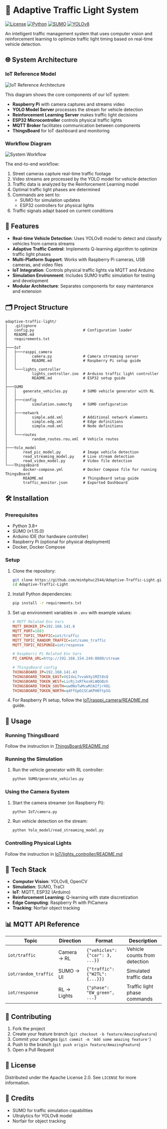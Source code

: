 # 🚦 Adaptive Traffic Light System

[![License](https://img.shields.io/badge/License-Apache_2.0-blue.svg)](https://opensource.org/licenses/Apache-2.0)
[![Python](https://img.shields.io/badge/Python-3.8+-blue.svg)](https://www.python.org/)
[![SUMO](https://img.shields.io/badge/SUMO-1.15.0-green.svg)](https://www.eclipse.org/sumo/)
[![YOLOv8](https://img.shields.io/badge/YOLOv8-Ultralytics-red.svg)](https://ultralytics.com/yolov8)

An intelligent traffic management system that uses computer vision and reinforcement learning to optimize traffic light timing based on real-time vehicle detection.

## 🌐 System Architecture

### IoT Reference Model
![IoT Reference Architecture](figures/iot_reference_model.png)

This diagram shows the core components of our IoT system:
- **Raspberry Pi** with camera captures and streams video
- **YOLO Model Server** processes the stream for vehicle detection
- **Reinforcement Learning Server** makes traffic light decisions
- **ESP32 Microcontroller** controls physical traffic lights
- **MQTT Broker** facilitates communication between components
- **ThingsBoard** for IoT dashboard and monitoring

### Workflow Diagram
![System Workflow](figures/system_workflow.png)

The end-to-end workflow:
1. Street cameras capture real-time traffic footage
2. Video streams are processed by the YOLO model for vehicle detection
3. Traffic data is analyzed by the Reinforcement Learning model
4. Optimal traffic light phases are determined
5. Commands are sent to:
   - SUMO for simulation updates
   - ESP32 controllers for physical lights
6. Traffic signals adapt based on current conditions

## 📌 Features

- **Real-time Vehicle Detection**: Uses YOLOv8 model to detect and classify vehicles from camera streams
- **Adaptive Traffic Control**: Implements Q-learning algorithm to optimize traffic light phases
- **Multi-Platform Support**: Works with Raspberry Pi cameras, USB cameras, and video files
- **IoT Integration**: Controls physical traffic lights via MQTT and Arduino
- **Simulation Environment**: Includes SUMO traffic simulation for testing and development
- **Modular Architecture**: Separates components for easy maintenance and extension

## 🗂 Project Structure

```
adaptive-traffic-light/
│   .gitignore
│   config.py                      # Configuration loader
│   README.md
│   requirements.txt
│   
├───IoT
│   ├───rasppi_camera
│   │       camera.py              # Camera streaming server
│   │       README.md              # Raspberry Pi setup guide
│   │   
│   └───lights_controller
│           lights_controller.ino  # Arduino traffic light controller
│           README.md              # ESP32 setup guide
│           
├───SUMO
│   │   generate_vehicles.py       # SUMO vehicle generator with RL
│   │   
│   ├───config
│   │       simulation.sumocfg     # SUMO configuration
│   │       
│   ├───network
│   │       simple.add.xml         # Additional network elements
│   │       simple.edg.xml         # Edge definitions
│   │       simple.nod.xml         # Node definitions
│   │       
│   └───routes
│           random_routes.rou.xml  # Vehicle routes
│           
├───Yolo_model
│       read_pic_model.py          # Image vehicle detection
│       read_streaming_model.py    # Live stream detection
│       read_video_model.py        # Video file detection
└───ThingsBoard
        docker-compose.yml         # Docker Compose file for running ThingsBoard
        README.md                  # ThingsBoard setup guide
        traffic_monitor.json       # Exported Dashboard
```

## 🛠 Installation

### Prerequisites

- Python 3.8+
- SUMO (≥1.15.0)
- Arduino IDE (for hardware controller)
- Raspberry Pi (optional for physical deployment)
- Docker, Docker Compose

### Setup

1. Clone the repository:
   ```bash
   git clone https://github.com/minhphuc2544/Adaptive-Traffic-Light.git
   cd Adaptive-Traffic-Light
   ```

2. Install Python dependencies:
   ```bash
   pip install -r requirements.txt
   ```

3. Set up environment variables in `.env` with example values:
   ```ini
   # MQTT Related Env Vars
   MQTT_BROKER_IP=192.168.141.8
   MQTT_PORT=1883
   MQTT_TOPIC_TRAFFIC=iot/traffic
   MQTT_TOPIC_RANDOM_TRAFFIC=iot/sumo_traffic
   MQTT_TOPIC_RESPONSE=iot/response

   # Raspberri Pi Related Env Vars
   PI_CAMERA_URL=http://192.168.154.249:8080/stream

   # ThingsBoard config
   THINGSBOARD_IP=192.168.141.43
   THINGSBOARD_TOKEN_EAST=VGIdxL7vvabXy1MZt8sQ
   THINGSBOARD_TOKEN_WEST=LicRjJxRfkosKLWQGBzh
   THINGSBOARD_TOKEN_SOUTH=uw0NoTwMcwMJAIfjrXOL
   THINGSBOARD_TOKEN_NORTH=q4FfGpO1SCaKPH0YtpSG
   ```

4. For Raspberry Pi setup, follow the [IoT/rasppi_camera/README.md](IoT/rasppi_camera/README.md) guide.

## 🚀 Usage

### Running ThingsBoard

Follow the instruction in [ThingsBoard/README.md](ThingsBoard/README.md)

### Running the Simulation

1. Run the vehicle generator with RL controller:
   ```bash
   python SUMO/generate_vehicles.py
   ```

### Using the Camera System

1. Start the camera streamer (on Raspberry Pi):
   ```bash
   python IoT/camera.py
   ```

2. Run vehicle detection on the stream:
   ```bash
   python Yolo_model/read_streaming_model.py
   ```

### Controlling Physical Lights

Follow the instruction in [IoT/lights_controller/README.md](IoT/lights_controller/README.md)

## 🤖 Tech Stack

- **Computer Vision**: YOLOv8, OpenCV
- **Simulation**: SUMO, TraCI
- **IoT**: MQTT, ESP32 (Arduino)
- **Reinforcement Learning**: Q-learning with state discretization
- **Edge Computing**: Raspberry Pi with PiCamera
- **Tracking**: Norfair object tracking

## 📊 MQTT API Reference

| Topic              | Direction   | Format                          | Description |
|--------------------|-------------|---------------------------------|-------------|
| `iot/traffic`      | Camera → RL | `{"vehicles": {"car": 3, ...}}` | Vehicle counts from detection |
| `iot/random_traffic` | SUMO → UI  | `{"traffic": {"W2TL": {...}}}`  | Simulated traffic data |
| `iot/response`     | RL → Lights | `{"phase": "EW_green", ...}`    | Traffic light phase commands |

## 🤝 Contributing

1. Fork the project
2. Create your feature branch (`git checkout -b feature/AmazingFeature`)
3. Commit your changes (`git commit -m 'Add some amazing feature'`)
4. Push to the branch (`git push origin feature/AmazingFeature`)
5. Open a Pull Request

## 📜 License

Distributed under the Apache License 2.0. See `LICENSE` for more information.

## 🙏 Credits

- SUMO for traffic simulation capabilities
- Ultralytics for YOLOv8 model
- Norfair for object tracking